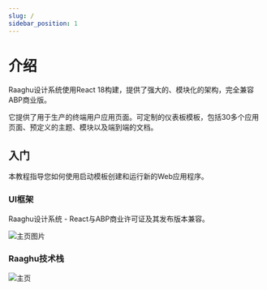 ```yaml
---
slug: /
sidebar_position: 1
---
```



# 介绍

Raaghu设计系统使用React 18构建，提供了强大的、模块化的架构，完全兼容ABP商业版。

它提供了用于生产的终端用户应用页面。可定制的仪表板模板，包括30多个应用页面、预定义的主题、模块以及端到端的文档。

## 入门

本教程指导您如何使用启动模板创建和运行新的Web应用程序。

### UI框架

Raaghu设计系统 - React与ABP商业许可证及其发布版本兼容。

![主页图片](https://raw.githubusercontent.com/Wai-Technologies/raaghu-docs/development/raaghu/docs/en/images/home-1.png)

### Raaghu技术栈

![主页](https://raw.githubusercontent.com/Wai-Technologies/raaghu-docs/development/raaghu/docs/en/images/home-2.png)
